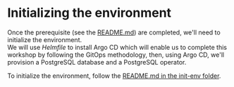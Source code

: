 # Initializing the environment

Once the prerequisite (see the [README.md](../README.MD)) are completed, we'll need to initialize the environment.  
We will use _Helmfile_ to install Argo CD which will enable us to complete this workshop by following the GitOps methodology, then, using Argo CD, we'll provision a PostgreSQL database and a PostgreSQL operator.  

To initialize the environment, follow the [README.md in the init-env folder](../init-env/README.md).
